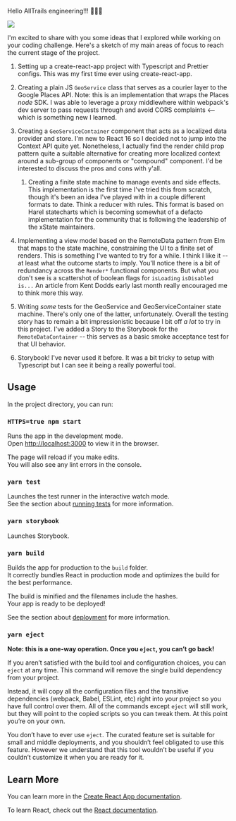 Hello AllTrails engineering!!! 👋👋👋

![](https://media.giphy.com/media/KDz4xUcEH67JzYbGZI/giphy-downsized.gif)

I'm excited to share with you some ideas that I explored while working on your coding challenge. Here's a sketch of my main areas of focus to reach the current stage of the project. 

1. Setting up a create-react-app project with Typescript and Prettier configs. This was my first time ever using create-react-app.
1. Creating a plain JS `GeoService` class that serves as a courier layer to the Google Places API. Note: this is an implementation that wraps the Places *node* SDK. I was able to leverage a proxy middlewhere within webpack's dev server to pass requests through and avoid CORS complaints <-- which is something new I learned.

1. Creating a `GeoServiceContainer` component that acts as a localized data provider and store. I'm new to React 16 so I decided not to jump into the Context API quite yet. Nonetheless, I actually find the render child prop pattern quite a suitable alternative for creating more localized context around a sub-group of components or "compound" component. I'd be interested to discuss the pros and cons with y'all.        
    1. Creating a finite state machine to manage events and side effects. This implementation is the first time I've tried this from scratch, though it's been an idea I've played with in a couple different formats to date. Think a reducer with rules. This format is based on Harel statecharts which is becoming somewhat of a defacto implementation for the community that is following the leadership of the xState maintainers. 
    
1. Implementing a view model based on the RemoteData pattern from Elm that maps to the state machine, constraining the UI to a finite set of renders. This is something I've wanted to try for a while. I think I like it -- at least what the outcome starts to imply. You'll notice there is a bit of redundancy across the `Render*` functional components. But what you don't see is a scattershot of boolean flags for `isLoading` `isDisabled` `is...` An article from Kent Dodds early last month really encouraged me to think more this way.

1. Writing *some* tests for the GeoService and GeoServiceContainer state machine. There's only one of the latter, unfortunately. Overall the testing story has to remain a bit impressionistic because I bit off *a lot* to try in this project. I've added a Story to the Storybook for the `RemoteDataContainer` -- this serves as a basic smoke acceptance test for that UI behavior.

1. Storybook! I've never used it before. It was a bit tricky to setup with Typescript but I can see it being a really powerful tool.

## Usage

In the project directory, you can run:

### `HTTPS=true npm start`

Runs the app in the development mode.<br />
Open [http://localhost:3000](http://localhost:3000) to view it in the browser.

The page will reload if you make edits.<br />
You will also see any lint errors in the console.

### `yarn test`

Launches the test runner in the interactive watch mode.<br />
See the section about [running tests](https://facebook.github.io/create-react-app/docs/running-tests) for more information.

### `yarn storybook`

Launches Storybook.

### `yarn build`

Builds the app for production to the `build` folder.<br />
It correctly bundles React in production mode and optimizes the build for the best performance.

The build is minified and the filenames include the hashes.<br />
Your app is ready to be deployed!

See the section about [deployment](https://facebook.github.io/create-react-app/docs/deployment) for more information.

### `yarn eject`

**Note: this is a one-way operation. Once you `eject`, you can’t go back!**

If you aren’t satisfied with the build tool and configuration choices, you can `eject` at any time. This command will remove the single build dependency from your project.

Instead, it will copy all the configuration files and the transitive dependencies (webpack, Babel, ESLint, etc) right into your project so you have full control over them. All of the commands except `eject` will still work, but they will point to the copied scripts so you can tweak them. At this point you’re on your own.

You don’t have to ever use `eject`. The curated feature set is suitable for small and middle deployments, and you shouldn’t feel obligated to use this feature. However we understand that this tool wouldn’t be useful if you couldn’t customize it when you are ready for it.

## Learn More

You can learn more in the [Create React App documentation](https://facebook.github.io/create-react-app/docs/getting-started).

To learn React, check out the [React documentation](https://reactjs.org/).
